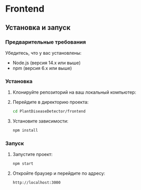 # Frontend
## Установка и запуск

### Предварительные требования

Убедитесь, что у вас установлены:

- Node.js (версия 14.x или выше)
- npm (версия 6.x или выше)

### Установка

1. Клонируйте репозиторий на ваш локальный компьютер:

2. Перейдите в директорию проекта:

    ```sh
    cd PlantDiseaseDetector/frontend
    ```

3. Установите зависимости:

    ```sh
    npm install
    ```

### Запуск

1. Запустите проект:

    ```sh
    npm start
    ```

2. Откройте браузер и перейдите по адресу:

    ```
    http://localhost:3000
    ```

